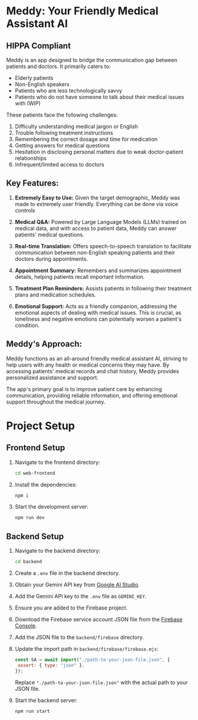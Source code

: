 # Meddy: Your Friendly Medical Assistant AI

## HIPPA Compliant

Meddy is an app designed to bridge the communication gap between patients and doctors. It primarily caters to:

- Elderly patients
- Non-English speakers
- Patients who are less technologically savvy
- Patients who do not have someone to talk about their medical issues with (WIP)

These patients face the following challenges:

1. Difficulty understanding medical jargon or English
2. Trouble following treatment instructions
3. Remembering the correct dosage and time for medication
4. Getting answers for medical questions
5. Hesitation in disclosing personal matters due to weak doctor-patient relationships
6. Infrequent/limited access to doctors

## Key Features:

1. **Extremely Easy to Use:** Given the target demographic, Meddy was made to extremely user friendly. Everything can be done via voice controls

2. **Medical Q&A:** Powered by Large Language Models (LLMs) trained on medical data, and with access to patient data, Meddy can answer patients' medical questions.

3. **Real-time Translation:** Offers speech-to-speech translation to facilitate communication between non-English speaking patients and their doctors during appointments.

4. **Appointment Summary:** Remembers and summarizes appointment details, helping patients recall important information.

5. **Treatment Plan Reminders:** Assists patients in following their treatment plans and medication schedules.

6. **Emotional Support:** Acts as a friendly companion, addressing the emotional aspects of dealing with medical issues. This is crucial, as loneliness and negative emotions can potentially worsen a patient's condition.

## Meddy's Approach:

Meddy functions as an all-around friendly medical assistant AI, striving to help users with any health or medical concerns they may have. By accessing patients' medical records and chat history, Meddy provides personalized assistance and support.

The app's primary goal is to improve patient care by enhancing communication, providing reliable information, and offering emotional support throughout the medical journey.

# Project Setup

## Frontend Setup

1. Navigate to the frontend directory:
   ```sh
   cd web-frontend
   ```
2. Install the dependencies:
   ```sh
   npm i
   ```
3. Start the development server:
   ```sh
   npm run dev
   ```

## Backend Setup

1. Navigate to the backend directory:
   ```sh
   cd backend
   ```
2. Create a `.env` file in the backend directory.

3. Obtain your Gemini API key from [Google AI Studio](https://aistudio.google.com/app/apikey).

4. Add the Gemini API key to the `.env` file as `GEMINI_KEY`.

5. Ensure you are added to the Firebase project.

6. Download the Firebase service account JSON file from the [Firebase Console](https://console.firebase.google.com/u/0/project/meddyai/settings/serviceaccounts/adminsdk).

7. Add the JSON file to the `backend/firebase` directory.

8. Update the import path in `backend/firebase/firebase.mjs`:

   ```javascript
   const SA = await import("./path-to-your-json-file.json", {
   	assert: { type: "json" },
   });
   ```

   Replace `"./path-to-your-json-file.json"` with the actual path to your JSON file.

9. Start the backend server:
   ```sh
   npm run start
   ```
